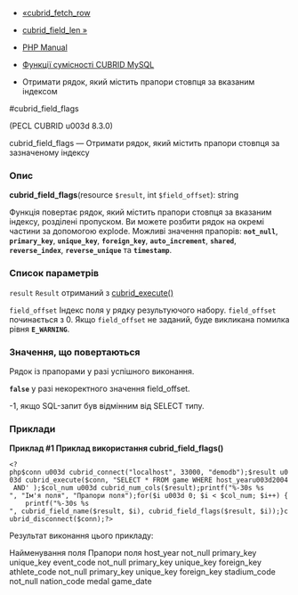 - [«cubrid_fetch_row](function.cubrid-fetch-row.md)
- [cubrid_field_len »](function.cubrid-field-len.md)

- [PHP Manual](index.md)
- [Функції сумісності CUBRID MySQL](cubridmysql.cubrid.md)
- Отримати рядок, який містить прапори стовпця за вказаним індексом

#cubrid_field_flags

(PECL CUBRID u003d 8.3.0)

cubrid_field_flags — Отримати рядок, який містить прапори стовпця за
зазначеному індексу

### Опис

**cubrid_field_flags**(resource `$result`, int `$field_offset`): string

Функція повертає рядок, який містить прапори стовпця за вказаним
індексу, розділені пропуском. Ви можете розбити рядок на окремі
частини за допомогою explode. Можливі значення прапорів: **`not_null`**,
**`primary_key`**, **`unique_key`**, **`foreign_key`**,
**`auto_increment`**, **`shared`**, **`reverse_index`**,
**`reverse_unique`** та **`timestamp`**.

### Список параметрів

`result`
`Result` отриманий з [cubrid_execute()](function.cubrid-execute.md)

`field_offset`
Індекс поля у рядку результуючого набору. `field_offset` починається
з 0. Якщо `field_offset` не заданий, буде викликана помилка рівня
**`E_WARNING`**.

### Значення, що повертаються

Рядок із прапорами у разі успішного виконання.

**`false`** у разі некоректного значення field_offset.

-1, якщо SQL-запит був відмінним від SELECT типу.

### Приклади

**Приклад #1 Приклад використання **cubrid_field_flags()****

` <?php$conn u003d cubrid_connect("localhost", 33000, "demodb");$result u003d cubrid_execute($conn, "SELECT * FROM game WHERE host_yearu003d2004 AND' );$col_num u003d cubrid_num_cols($result);printf("%-30s %s
", "Ім'я поля", "Прапори поля");for($i u003d 0; $i < $col_num; $i++) {    printf("%-30s %s
", cubrid_field_name($result, $i), cubrid_field_flags($result, $i));}cubrid_disconnect($conn);?> `

Результат виконання цього прикладу:

Найменування поля Прапори поля
host_year not_null primary_key unique_key
event_code not_null primary_key unique_key foreign_key
athlete_code not_null primary_key unique_key foreign_key
stadium_code not_null
nation_code
medal
game_date
